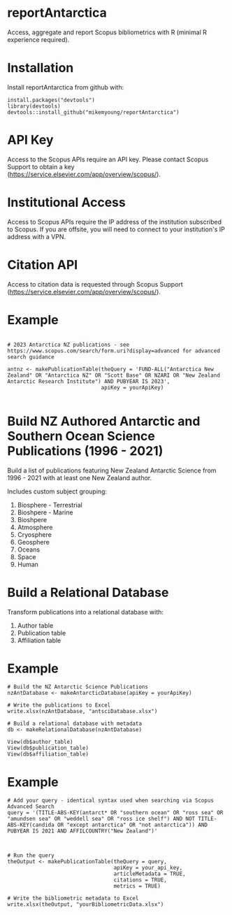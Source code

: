 # reportAntarctica

Access, aggregate and report Scopus bibliometrics with R (minimal R experience required).


# Installation

Install reportAntarctica from github with:

``` 
install.packages("devtools")
library(devtools)
devtools::install_github("mikemyoung/reportAntarctica")
```


# API Key

Access to the Scopus APIs require an API key. Please contact Scopus Support to obtain a key (https://service.elsevier.com/app/overview/scopus/).


# Institutional Access

Access to Scopus APIs require the IP address of the institution subscribed to Scopus. If you are offsite, you will need to connect to your institution's IP address with a VPN.


# Citation API

Access to citation data is requested through Scopus Support (https://service.elsevier.com/app/overview/scopus/).

# Example

```

# 2023 Antarctica NZ publications - see https://www.scopus.com/search/form.uri?display=advanced for advanced search guidance

antnz <- makePublicationTable(theQuery = 'FUND-ALL("Antarctica New Zealand" OR "Antarctica NZ" OR "Scott Base" OR NZARI OR "New Zealand Antarctic Research Institute") AND PUBYEAR IS 2023',
                              apiKey = yourApiKey)
                              
```

# Build NZ Authored Antarctic and Southern Ocean Science Publications (1996 - 2021)

Build a list of publications featuring New Zealand Antarctic Science from 1996 - 2021 with at least one New Zealand author.

Includes custom subject grouping:

  1) Biosphere - Terrestrial
  2) Bioshpere - Marine
  3) Bioshpere
  4) Atmosphere
  5) Cryosphere
  6) Geosphere
  7) Oceans
  8) Space
  9) Human


# Build a Relational Database

Transform publications into a relational database with:

1) Author table
2) Publication table
3) Affiliation table


# Example

```
# Build the NZ Antarctic Science Publications
nzAntDatabase <- makeAntarcticDatabase(apiKey = yourApiKey)
                                      
# Write the publications to Excel                                 
write.xlsx(nzAntDatabase, "antsciDatabase.xlsx")  

# Build a relational database with metadata
db <- makeRelationalDatabase(nzAntDatabase)

View(db$author_table)
View(db$publication_table)
View(db$affiliation_table)

```

# Example

```
# Add your query - identical syntax used when searching via Scopus Advanced Search
query = '(TITLE-ABS-KEY(antarct* OR "southern ocean" OR "ross sea" OR "amundsen sea" OR "weddell sea" OR "ross ice shelf") AND NOT TITLE-ABS-KEY(candida OR "except antarctica" OR "not antarctica")) AND PUBYEAR IS 2021 AND AFFILCOUNTRY("New Zealand")'



# Run the query
theOutput <- makePublicationTable(theQuery = query,
                                  apiKey = your_api_key,
                                  articleMetadata = TRUE,
                                  citations = TRUE,
                                  metrics = TRUE)
                                  
# Write the bibliometric metadata to Excel                                 
write.xlsx(theOutput, "yourBibliometricData.xlsx")       
```
